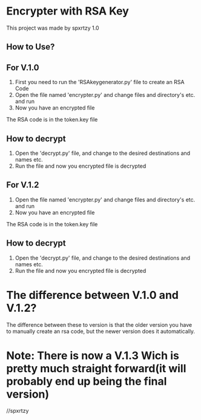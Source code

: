 # Encrypter with RSA Key
This project was made by spxrtzy 1.0

## How to Use?

## For V.1.0
1. First you need to run the 'RSAkeygenerator.py' file to create an RSA Code
2. Open the file named 'encrypter.py' and change files and directory's etc. and run
3. Now you have an encrypted file

The RSA code is in the token.key file

## How to decrypt
1. Open the 'decrypt.py' file, and change to the desired destinations and names etc.
2. Run the file and now you encrypted file is decrypted





## For V.1.2
1. Open the file named 'encrypter.py' and change files and directory's etc. and run
2. Now you have an encrypted file

The RSA code is in the token.key file

## How to decrypt
1. Open the 'decrypt.py' file, and change to the desired destinations and names etc.
2. Run the file and now you encrypted file is decrypted


# The difference between V.1.0 and V.1.2?
The difference between these to version is that the older version you have to manually create an rsa code, but the newer version does it automatically.

# Note: There is now a V.1.3 Wich is pretty much straight forward(it will probably end up being the final version)
//spxrtzy
